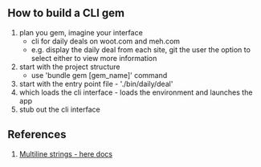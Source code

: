 ## How to build a CLI gem

1. plan you gem, imagine your interface
    - cli for daily deals on woot.com and meh.com
    - e.g. display the daily deal from each site, git the user the option to select either to view more information
2. start with the project structure
    - use 'bundle gem [gem_name]' command
3. start with the entry point file - './bin/daily/deal'
4. which loads the cli interface - loads the environment and launches the app
5. stub out the cli interface



## References
1. [Multiline strings - here docs](http://blog.jayfields.com/2006/12/ruby-multiline-strings-here-doc-or.html)
